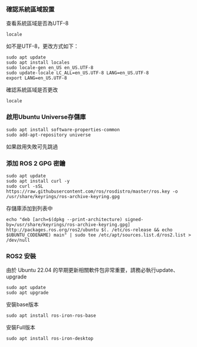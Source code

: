 ### 確認系統區域設置

查看系統區域是否為UTF-8
```
locale
```
如不是UTF-8，更改方式如下：
```
sudo apt update
sudo apt install locales
sudo locale-gen en_US en_US.UTF-8
sudo update-locale LC_ALL=en_US.UTF-8 LANG=en_US.UTF-8
export LANG=en_US.UTF-8
```
確認系統區域是否更改
```
locale
```
### 啟用Ubuntu Universe存儲庫
```
sudo apt install software-properties-common
sudo add-apt-repository universe
```
如果啟用失敗可先跳過

### 添加 ROS 2 GPG 密鑰
```
sudo apt update 
sudo apt install curl -y
sudo curl -sSL https://raw.githubusercontent.com/ros/rosdistro/master/ros.key -o /usr/share/keyrings/ros-archive-keyring.gpg
```
存儲庫添加到列表中
```
echo "deb [arch=$(dpkg --print-architecture) signed-by=/usr/share/keyrings/ros-archive-keyring.gpg] http://packages.ros.org/ros2/ubuntu $(. /etc/os-release && echo $UBUNTU_CODENAME) main" | sudo tee /etc/apt/sources.list.d/ros2.list > /dev/null
```
### ROS2 安裝

由於 Ubuntu 22.04 的早期更新相關軟件包非常重要，請務必執行update、upgrade
```
sudo apt update
sudo apt upgrade
```
安裝base版本
```
sudo apt install ros-iron-ros-base
```
安裝Full版本
```
sudo apt install ros-iron-desktop
```
